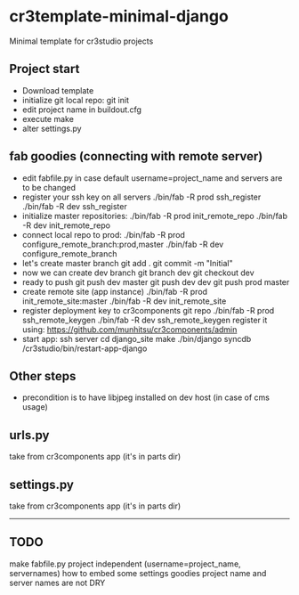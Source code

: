 cr3template-minimal-django
=======================================
Minimal template for cr3studio projects


Project start
-------------
- Download template
- initialize git local repo:
	git init
- edit project name in buildout.cfg
- execute make
- alter settings.py


fab goodies (connecting with remote server)
-------------------------------------------
- edit fabfile.py in case default username=project_name and servers are to be changed
- register your ssh key on all servers
	./bin/fab -R prod ssh_register
	./bin/fab -R dev ssh_register
- initialize master repositories:
	./bin/fab -R prod init_remote_repo
	./bin/fab -R dev init_remote_repo
- connect local repo to prod:
	./bin/fab -R prod configure_remote_branch:prod,master
	./bin/fab -R dev configure_remote_branch
- let's create master branch
	git add .
	git commit -m "Initial"
- now we can create dev branch
	git branch dev
	git checkout dev
- ready to push
	git push dev master
	git push dev dev
	git push prod master
- create remote site (app instance)
	./bin/fab -R prod init_remote_site:master
	./bin/fab -R dev init_remote_site
- register deployment key to cr3components git repo
	./bin/fab -R prod ssh_remote_keygen
	./bin/fab -R dev ssh_remote_keygen
register it using: https://github.com/munhitsu/cr3components/admin
- start app:
	ssh server
	cd django_site
	make
	./bin/django syncdb
	/cr3studio/bin/restart-app-django


Other steps
-----------
- precondition is to have libjpeg installed on dev host (in case of cms usage)




urls.py
-------
take from cr3components app (it's in parts dir)

settings.py
-----------
take from cr3components app (it's in parts dir)


----
TODO
----
make fabfile.py project independent (username=project_name, servernames)
how to embed some settings goodies
project name and server names are not DRY
